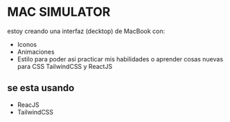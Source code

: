# MAC SIMULATOR
estoy creando una interfaz (decktop) de MacBook con:
- Iconos
- Animaciones
- Estilo
para poder asi practicar mis habilidades o aprender cosas nuevas para CSS TailwindCSS y ReactJS

## se esta usando
- ReacJS
- TailwindCSS